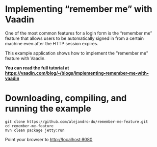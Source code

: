 # Implementing “remember me” with Vaadin

One of the most common features for a login form is the “remember me” feature that allows users to be automatically signed in from a certain machine even after the HTTP session expires.

This example application shows how to implement the "remember me" feature with Vaadin.

**You can read the full tutorial at https://vaadin.com/blog/-/blogs/implementing-remember-me-with-vaadin**

# Downloading, compiling, and running the example
````
git clone https://github.com/alejandro-du/remember-me-feature.git
cd remember-me-feature
mvn clean package jetty:run
````

Point your browser to <http://localhost:8080>
